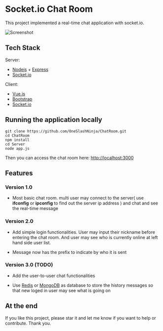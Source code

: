 # Socket.io Chat Room

This project implemented a real-time chat application with socket.io.

![Screenshot](https://user-images.githubusercontent.com/3967446/32359950-e2d3a24e-c027-11e7-87ef-643d9e63b686.png)

## Tech Stack

Server:

* [Nodejs](https://nodejs.org/) + [Express](http://expressjs.com/)
* [Socket.io](http://socket.io/)

Client:

* [Vue.js](https://vuejs.org/)
* [Bootstrap](http://getbootstrap.com/)
* [Socket.io](http://socket.io/)

## Running the application locally

```
git clone https://github.com/OneSlashNinja/ChatRoom.git
cd ChatRoom
npm install
cd Server
node app.js
```

Then you can access the chat room here: <http://localhost:3000>

## Features

### Version 1.0

* Most basic chat room. multi user may connect to the server( use **ifconfig** or **ipconfig** to find out the server ip address ) and chat and see the real-time message

### Version 2.0

* Add simple login functionalities. User may input their nickname before entering the chat room. And user may see who is currently online at left hand side user list.

* Message now has the prefix to indicate by who it is sent

### Version 3.0 (TODO)

* Add the user-to-user chat functionalities

* Use [Redis](https://redis.io/) or [MongoDB](https://www.mongodb.com/) as database to store the history messages so that new loged in user may see what is going on

## At the end

If you like this project, please star it and let me know if you want to help or contribute. Thank you.